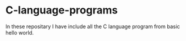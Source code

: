 # C-language-programs
In these repositary I have include all the C language program from basic hello world.
